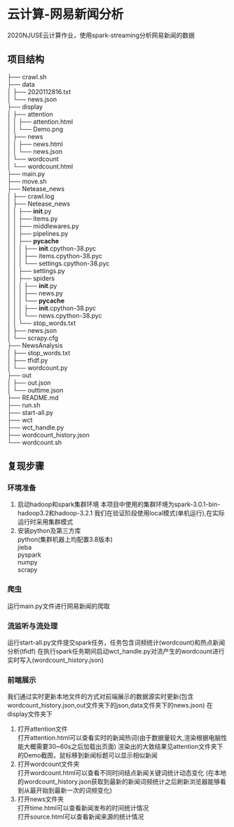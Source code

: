 # 云计算-网易新闻分析

2020NJUSE云计算作业，使用spark-streaming分析网易新闻的数据

## 项目结构
├── crawl.sh  
├── data  
│         ├── 2020112816.txt  
│         └── news.json  
├── display  
│         ├── attention  
│         │         ├── attention.html  
│         │         └── Demo.png  
│         ├── news  
│         │         ├── news.html  
│         │         └── news.json  
│         └── wordcount  
│             └── wordcount.html  
├── main.py  
├── move.sh  
├── Netease_news  
│         ├── crawl.log  
│         ├── Netease_news  
│         │         ├── __init__.py  
│         │         ├── items.py  
│         │         ├── middlewares.py  
│         │         ├── pipelines.py  
│         │         ├── __pycache__  
│         │         │         ├── __init__.cpython-38.pyc  
│         │         │         ├── items.cpython-38.pyc  
│         │         │         └── settings.cpython-38.pyc  
│         │         ├── settings.py  
│         │         ├── spiders  
│         │         │         ├── __init__.py  
│         │         │         ├── news.py  
│         │         │         └── __pycache__  
│         │         │             ├── __init__.cpython-38.pyc  
│         │         │             └── news.cpython-38.pyc  
│         │         └── stop_words.txt  
│         ├── news.json  
│         └── scrapy.cfg  
├── NewsAnalysis  
│         ├── stop_words.txt  
│         ├── tfidf.py  
│         └── wordcount.py  
├── out  
│         ├── out.json  
│         └── outtime.json  
├── README.md  
├── run.sh  
├── start-all.py  
├── wct  
├── wct_handle.py  
├── wordcount_history.json  
└── wordcount.sh  
## 复现步骤
### 环境准备
1. 启动hadoop和spark集群环境
本项目中使用的集群环境为spark-3.0.1-bin-hadoop3.2和hadoop-3.2.1
我们在验证阶段使用local模式(单机运行),在实际运行时采用集群模式
2. 安装python及第三方库  
   python(集群机器上均配置3.8版本)  
   jieba  
   pyspark  
   numpy  
   scrapy  
### 爬虫
运行main.py文件进行网易新闻的爬取
### 流监听与流处理
运行start-all.py文件提交spark任务，任务包含词频统计(wordcount)和热点新闻分析(tfidf)
在执行spark任务期间启动wct_handle.py对流产生的wordcount进行实时写入(wordcount_history.json)
### 前端展示
我们通过实时更新本地文件的方式对前端展示的数据源实时更新(包含wordcount_history.json,out文件夹下的json,data文件夹下的news.json)
在display文件夹下
1. 打开attention文件  
打开attention.html可以查看实时的新闻热词(由于数据量较大,渲染根据电脑性能大概需要30~60s之后加载出页面)
渲染出的大致结果见attention文件夹下的Demo截图，鼠标移到新闻标题可以显示相似新闻
2. 打开wordcount文件夹  
打开wordcount.html可以查看不同时间结点新闻关键词统计动态变化
(在本地的wordcount_history.json获取到最新的新闻词频统计之后刷新浏览器能够看到从最开始到最新一次的词频变化)
3. 打开news文件夹  
打开time.html可以查看新闻发布的时间统计情况  
打开source.html可以查看新闻来源的统计情况  